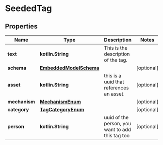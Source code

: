 
# SeededTag

## Properties
Name | Type | Description | Notes
------------ | ------------- | ------------- | -------------
**text** | **kotlin.String** | This is the description of the tag. | 
**schema** | [**EmbeddedModelSchema**](EmbeddedModelSchema.md) |  |  [optional]
**asset** | **kotlin.String** | this is a uuid that references an asset. |  [optional]
**mechanism** | [**MechanismEnum**](MechanismEnum.md) |  |  [optional]
**category** | [**TagCategoryEnum**](TagCategoryEnum.md) |  |  [optional]
**person** | **kotlin.String** | uuid of the person, you want to add this tag too |  [optional]



